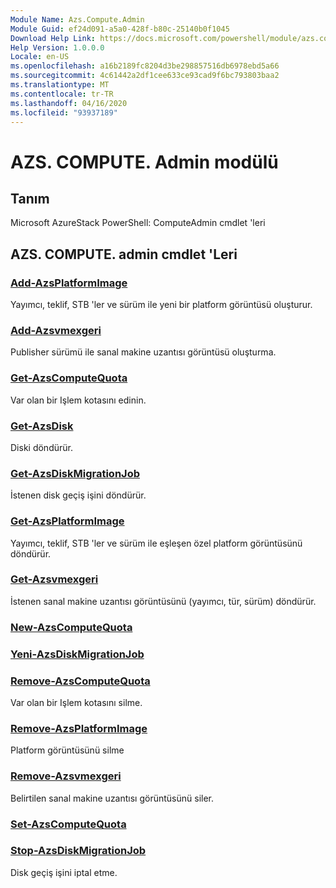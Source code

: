 ```yaml
---
Module Name: Azs.Compute.Admin
Module Guid: ef24d091-a5a0-428f-b80c-25140b0f1045
Download Help Link: https://docs.microsoft.com/powershell/module/azs.compute.admin
Help Version: 1.0.0.0
Locale: en-US
ms.openlocfilehash: a16b2189fc8204d3be298857516db6978ebd5a66
ms.sourcegitcommit: 4c61442a2df1cee633ce93cad9f6bc793803baa2
ms.translationtype: MT
ms.contentlocale: tr-TR
ms.lasthandoff: 04/16/2020
ms.locfileid: "93937189"
---
```

# AZS. COMPUTE. Admin modülü
## Tanım
Microsoft AzureStack PowerShell: ComputeAdmin cmdlet 'leri

## AZS. COMPUTE. admin cmdlet 'Leri
### [Add-AzsPlatformImage](Add-AzsPlatformImage.md)
Yayımcı, teklif, STB 'ler ve sürüm ile yeni bir platform görüntüsü oluşturur.

### [Add-Azsvmexgeri](Add-AzsVMExtension.md)
Publisher sürümü ile sanal makine uzantısı görüntüsü oluşturma.

### [Get-AzsComputeQuota](Get-AzsComputeQuota.md)
Var olan bir Işlem kotasını edinin.

### [Get-AzsDisk](Get-AzsDisk.md)
Diski döndürür.

### [Get-AzsDiskMigrationJob](Get-AzsDiskMigrationJob.md)
İstenen disk geçiş işini döndürür.

### [Get-AzsPlatformImage](Get-AzsPlatformImage.md)
Yayımcı, teklif, STB 'ler ve sürüm ile eşleşen özel platform görüntüsünü döndürür.

### [Get-Azsvmexgeri](Get-AzsVMExtension.md)
İstenen sanal makine uzantısı görüntüsünü (yayımcı, tür, sürüm) döndürür.

### [New-AzsComputeQuota](New-AzsComputeQuota.md)


### [Yeni-AzsDiskMigrationJob](New-AzsDiskMigrationJob.md)


### [Remove-AzsComputeQuota](Remove-AzsComputeQuota.md)
Var olan bir Işlem kotasını silme.

### [Remove-AzsPlatformImage](Remove-AzsPlatformImage.md)
Platform görüntüsünü silme

### [Remove-Azsvmexgeri](Remove-AzsVMExtension.md)
Belirtilen sanal makine uzantısı görüntüsünü siler.

### [Set-AzsComputeQuota](Set-AzsComputeQuota.md)


### [Stop-AzsDiskMigrationJob](Stop-AzsDiskMigrationJob.md)
Disk geçiş işini iptal etme.


